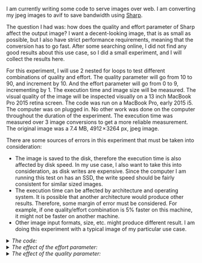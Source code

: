 I am currently writing some code to serve images over web. I am converting my jpeg images to avif to save bandwidth using [Sharp](https://www.npmjs.com/package/sharp).

The question I had was: how does the quality and effort parameter of Sharp affect the output image? I want a decent-looking image, that is as small as possible, but I also have strict performance requirements, meaning that the conversion has to go fast. After some searching online, I did not find any good results about this use case, so I did a small experiment, and I will collect the results here.


For this experiment, I will use 2 nested for loops to test different combinations of quality and effort. The quality parameter will go from 10 to 90, and increment by 10. And the effort parameter will go from 0 to 9, incrementing by 1. The execution time and image size will be measured. The visual quality of the image will be inspected visually on a 13 inch MacBook Pro 2015 retina screen. The code was run on a MacBook Pro, early 2015 i5. The computer was on plugged in. No other work was done on the computer throughout the duration of the experiment. The execution time was measured over 3 image conversions to get a more reliable measurement. The original image was a 7.4 MB, 4912 × 3264 px, jpeg image.

There are some sources of errors in this experiment that must be taken into consideration:
 - The image is saved to the disk, therefore the execution time is also affected by disk speed. In my use case, I also want to take this into consideration, as disk writes are expensive. Since the computer I am running this test on has an SSD, the write speed should be fairly consistent for similar sized images.
 - The execution time can be affected by architecture and operating system. It is possible that another architecture would produce other results. Therefore, some margin of error must be considered. For example, if one quality/effort combination is 5% faster on this machine, it might not be faster on another machine.
 - Other image input formats, size, etc. might produce different result. I am doing this experiment with a typical image of my particular use case.

<details>
  <summary><i>The code:</i></summary>
  
```javascript
console.log("Quality,Effort,ExecutionTime (ms),size (kB)");
for (let effort = 0; effort <= 9; effort++) {
  for (let quality = 10; quality <= 90; quality += 10) {
    let startTime = Date.now();

    for (let i = 0; i < 3; i++) {
      await sharp(file.buffer)
        .resize(width, height)
        .avif({
          quality: quality, // quality, integer 1-100 default 50
          effort: effort, // CPU effort, between 0 (fastest) and 9 (slowest). Default 4
        })
        .toFile(
          outputPath +
            "/" +
            "effort_" +
            String(effort) +
            "_quality_" +
            String(quality) +
            ".avif"
        );
    }

    // Get file stats to retrieve the size
    const stats = fs.statSync(
      outputPath +
        "/" +
        "effort_" +
        String(effort) +
        "_quality_" +
        String(quality) +
        ".avif"
    );

    let executionTime = Date.now() - startTime;
    console.log(
      `${quality},${effort},${executionTime / 3},${stats.size / 1000}`
    );
  }
}
```
</details>

<details>
  <summary><i>The effect of the effort parameter:</i></summary>

##### Overview:

The results show that the effort has a dramatic effect on the execution time, however; the size is not affected by effort.

| Effort | Average execution time (ms) | Execution time stdev  | Average size (kB) | Average size stdev |
| :---:  |             :---:           |                 :---: |     :---:         |    :---:           |
| 0      |                        454  | 104                   |  522              |      436           |
| 1      |                        904  | 223                   |  493              |      408           |  
| 2      |                       1 229 | 289                   |  493              |      407           |
| 3      |                       1 768 | 309                   |  515              |      416           |
| 4      |                       7 460 | 2 766                 |  508              |      407           |
| 5      |                       10 910| 3 670                 |  508              |      407           |
| 6      |                       17 894| 6 145                 |  508              |      409           |
| 7      |                       12 412| 8 739                 |  507              |      408           |
| 8      |                       29 189| 10 084                |  508              |      408           |
| 9      |                       56 273| 9 781                 |  514              |      412           |




##### Graph of average execution time:

In this figure, it can be seen that the execution time increases exponentially with effort. Efforts below 4 are reasonably quick, but after that, the execution time quickly gets very large.

<img width="672" alt="graph_of_average_execution_time" src="https://github.com/Emanuel-Bjurhager/random_bits_of_information/assets/71664020/bbdf6faf-242a-4074-93ce-9979f0f48a3b">


##### The effect of effort on image quality:

Since effort has no effect on image size (this is true for any quality, not just the average case), that raises the question, how the quality is affected by effort? To compare this, and make the difference more obvious, a small portion of the image is displayed from every effort at quality 20.

<details>
  <summary><i>Images:</i></summary>

###### Effort 0:
<img width="366" alt="effort0_quality20" src="https://github.com/Emanuel-Bjurhager/random_bits_of_information/assets/71664020/14fb6502-d346-4b70-ba8d-914c26e70cf8">

###### Effort 1:
<img width="368" alt="effort1_quality20" src="https://github.com/Emanuel-Bjurhager/random_bits_of_information/assets/71664020/877051ce-dfe5-40d3-ae97-fca25682c8cf">

###### Effort 2:
<img width="367" alt="effort2_quality20" src="https://github.com/Emanuel-Bjurhager/random_bits_of_information/assets/71664020/caedddaa-9c6a-4cc4-8161-ee51b0197bb0">

###### Effort 3:
<img width="367" alt="effort3_quality20" src="https://github.com/Emanuel-Bjurhager/random_bits_of_information/assets/71664020/c76de8f6-4c2d-4468-a238-395872fd23a2">

###### Effort 4:
<img width="369" alt="effort4_quality20" src="https://github.com/Emanuel-Bjurhager/random_bits_of_information/assets/71664020/ad48e5f7-4c19-4d01-8dc2-c2b49668386a">

###### Effort 5:
<img width="366" alt="effort5_quality20" src="https://github.com/Emanuel-Bjurhager/random_bits_of_information/assets/71664020/d5aedf23-bda2-4fc4-8fe8-ea6a558ccf71">

###### Effort 6:
<img width="368" alt="effort6_quality20" src="https://github.com/Emanuel-Bjurhager/random_bits_of_information/assets/71664020/3dc032ae-2fcf-40f0-b000-2674d1bd0fad">

###### Effort 7:
<img width="368" alt="effort7_quality20" src="https://github.com/Emanuel-Bjurhager/random_bits_of_information/assets/71664020/ab12d48b-f38c-433d-a97e-cb90ac901bea">

###### Effort 8:
<img width="367" alt="effort8_quality20" src="https://github.com/Emanuel-Bjurhager/random_bits_of_information/assets/71664020/488dafd0-dbd0-46c7-b5ef-52afc7903d8b">

###### Effort 9:
<img width="367" alt="effort9_quality20" src="https://github.com/Emanuel-Bjurhager/random_bits_of_information/assets/71664020/dd9ed567-c907-4e0b-b712-c0f5192e1d20">

</details>

The difference between each effort increasing from 0 to 4 is dramatic, but after that, the difference becomes much smaller, almost negligeble. This is probably because we have hit an upper limit for how good the quality can get in such a small image. To test this teory, lets compare an effort level 0 and 9 image of quality 50:

<details>
  <summary><i>Images:</i></summary>

###### Effort 0, quality 50:
<img width="367" alt="effort0_quality50" src="https://github.com/Emanuel-Bjurhager/random_bits_of_information/assets/71664020/7c21fcc1-c886-4479-99e0-0043e7623297">


###### Effort 9, quality 50:
<img width="367" alt="effort9_quality50" src="https://github.com/Emanuel-Bjurhager/random_bits_of_information/assets/71664020/0f68f57c-9257-498d-b0b3-f870c7cc3ecb">

</details>

Judging from these two images, it can be seen that the effort 9 image have slightly less noise, and are also a bit sharper. But the difference is not big enough to justify spending 103 times as much computing effort. Basically, the computer has to spend a lot of time trying to fit a “better” image into roughly the same space, and over some point, that is very difficult to do, with almost no improvement after a certain time.

</details>

<details>
  <summary><i>The effect of the quality parameter:</i></summary>

##### Overview:

The results show that the quality has a dramatic effect on the size, but also affects the execution time. This makes sense, as a larger image requires more processing, and is slower to write to disk.

| Quality  | Average execution time (ms) | Execution time stdev  | Average size (kB) | Average size stdev |
| :---:    |             :---:           |                 :---: |     :---:         |    :---:           |
| 10       |                      8 822  | 12 060                |  73               |      7             |
| 20       |                     10 779  | 14 627                |  128              |      8             |  
| 30       |                     12 815  | 17 347                |  193              |      8             |
| 40       |                     14 996  | 20 683                |  283              |      8             |
| 50       |                     14 280  | 15 935                |  401              |      9             |
| 60       |                     16 099  | 17 796                |  554              |      12            |
| 70       |                     17 090  | 19 120                |  706              |      15            |
| 80       |                     18 901  | 20 769                |  885              |      19            |
| 90       |                     21 612  | 23 445                |  1 331            |      21            |




##### Graph of average execution time:

In this figure, it can be seen that the execution time increases linearly with quality.

<img width="677" alt="graph_of_average_execution_time_quality" src="https://github.com/Emanuel-Bjurhager/random_bits_of_information/assets/71664020/98236376-b88a-4803-8596-48bc304aaee2">

##### Graph of average size:
In this figure, it can be seen that the size increases exponentially with quality.

<img width="752" alt="graph_of_average_size_quality" src="https://github.com/Emanuel-Bjurhager/random_bits_of_information/assets/71664020/4c01cf0f-a80c-49a0-83cf-feba7e6d4473">



Since quality has the most effect on the image size, this raises the question, how the visual quality is affected by the quality parameter? When does it not make sense to increase the quality anymore? To compare this, and make the difference more obvious, a small portion of the image is displayed from every quality at effort 3. Effort 3 was chosen, because, if we should choose effort 0, 1 or 2, then the CPU does not have a lot of time to fit the data into the almost fixed image size, making the quality, the most important quality parameter. By increasing the effort to 3, the CPU should have enough time to make the higher quality settings less useful, but at the expense of execution time. Let us see if this theory is correct or not:

<details>
  <summary><i>Images:</i></summary>

###### Quality 10:
<img width="366" alt="effort_3_quality_10_" src="https://github.com/Emanuel-Bjurhager/random_bits_of_information/assets/71664020/55347a0d-27a4-40b8-8996-b6f6a63c0eea">

###### Quality 20:
<img width="369" alt="effort_3_quality_20_" src="https://github.com/Emanuel-Bjurhager/random_bits_of_information/assets/71664020/8211ad60-787a-486f-afa2-1a1582be3fa8">

###### Quality 30:
<img width="367" alt="effort_3_quality_30_" src="https://github.com/Emanuel-Bjurhager/random_bits_of_information/assets/71664020/ce2b9fdc-02d8-43e7-a619-9fe357a1a68a">

###### Quality 40:
<img width="367" alt="effort_3_quality_40_" src="https://github.com/Emanuel-Bjurhager/random_bits_of_information/assets/71664020/5c22129d-d20a-460b-86e8-70a1d5d0e0e6">

###### Quality 50:
<img width="365" alt="effort_3_quality_50_" src="https://github.com/Emanuel-Bjurhager/random_bits_of_information/assets/71664020/10427dba-b76b-467b-9d70-92df1c033b7c">

###### Quality 60:
<img width="367" alt="effort_3_quality_60_" src="https://github.com/Emanuel-Bjurhager/random_bits_of_information/assets/71664020/36facb96-59cc-4d51-9f8b-95ff553a619e">

###### Quality 70:
<img width="366" alt="effort_3_quality_70_" src="https://github.com/Emanuel-Bjurhager/random_bits_of_information/assets/71664020/c8773e78-499d-40b6-8380-d99e19f53a2c">

###### Quality 80:
<img width="366" alt="effort_3_quality_80_" src="https://github.com/Emanuel-Bjurhager/random_bits_of_information/assets/71664020/4883e9c6-9330-492b-8654-40cc6ad5d094">

###### Quality 90:
<img width="366" alt="effort_3_quality_90_" src="https://github.com/Emanuel-Bjurhager/random_bits_of_information/assets/71664020/ab34d0b1-6c8f-4e32-939c-f33615ef4ccd">



</details>

The difference between each quality increasing from 10 to 30 is dramatic, but after that, the difference becomes much smaller. In my example, I think that going from quality 40 to 50 lets more details get included in the image, but those details are mostly minor dust and noise. Therefore, I think that, going from quality 10 and stepping upwards, I think that the best image is at quality 40. There are some minor artifacts at the smooth surface, for example, some color gradients being slightly off, but overall the image looks good at quality 40 and has less noise than the image at quality 50. Comparing quality 50, with 90, the difference is negligible:


<details>
  <summary><i>Images:</i></summary>

###### Quality 40:
<img width="367" alt="effort_3_quality_40__" src="https://github.com/Emanuel-Bjurhager/random_bits_of_information/assets/71664020/a3180765-34ca-4a27-b05f-2201697fa234">

###### Quality 50:
<img width="366" alt="effort_3_quality_90_" src="https://github.com/Emanuel-Bjurhager/random_bits_of_information/assets/71664020/ab34d0b1-6c8f-4e32-939c-f33615ef4ccd">

###### Quality 90:
<img width="366" alt="effort_3_quality_90_" src="https://github.com/Emanuel-Bjurhager/random_bits_of_information/assets/71664020/ab34d0b1-6c8f-4e32-939c-f33615ef4ccd">


</details>


Here, quality 40 was the best quality, keeping the size as small as possible. However, it had some artifacts that I fear could be of issue in the future, therefore; I am going to use quality 50.


</details>



